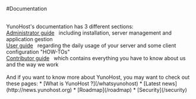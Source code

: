 #Documentation

<br />
YunoHost's documentation has 3 different sections:

<br />
<a class="btn btn-primary" href="/admindoc">Administrator guide</a> &nbsp;
<span class="text-muted">including installation, server management and application gestion</span>

<br />
<a class="btn btn-success" href="/userdoc">User guide</a> &nbsp;
<span class="text-muted">regarding the daily usage of your server and some client configuration "HOW-TOs"</span>

<br />
<a class="btn btn-danger" href="/contribute">Contributor guide</a> &nbsp;
<span class="text-muted">which contains everything you have to know about us and the way we work</span>

<br />
<br />
And if you want to know more about YunoHost, you may want to check out these pages:
 * [What is YunoHost ?](/whatsyunohost)
 * [Latest news](http://news.yunohost.org)
 * [Roadmap](/roadmap)
 * [Security](/security)
